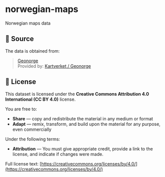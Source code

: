 # norwegian-maps
Norwegian maps data

## 📍 Source

The data is obtained from:

> [Geonorge](https://www.geonorge.no)  
> Provided by: [Kartverket / Geonorge](https://www.kartverket.no/)

## 📄 License

This dataset is licensed under the **Creative Commons Attribution 4.0 International (CC BY 4.0)** license.

You are free to:
- **Share** — copy and redistribute the material in any medium or format
- **Adapt** — remix, transform, and build upon the material for any purpose, even commercially

Under the following terms:
- **Attribution** — You must give appropriate credit, provide a link to the license, and indicate if changes were made.

Full license text: [https://creativecommons.org/licenses/by/4.0/](https://creativecommons.org/licenses/by/4.0/)